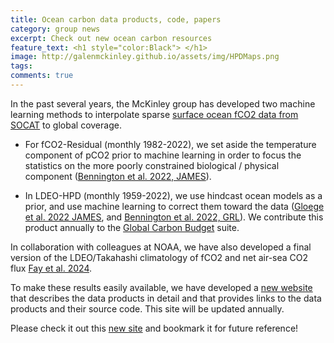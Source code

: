 ```yaml
---
title: Ocean carbon data products, code, papers
category: group news
excerpt: Check out new ocean carbon resources
feature_text: <h1 style="color:Black"> </h1>
image: http://galenmckinley.github.io/assets/img/HPDMaps.png
tags: 
comments: true
---
```


In the past several years, the McKinley group has developed two machine learning methods to interpolate sparse [surface ocean fCO2 data from SOCAT](https://socat.info) to global coverage. 

- For fCO2-Residual (monthly 1982-2022), we set aside the temperature component of pCO2 prior to machine learning in order to focus the statistics on the more poorly constrained biological / physical component ([Bennington et al. 2022, JAMES](https://agupubs.onlinelibrary.wiley.com/doi/abs/10.1029/2021MS002960)).
	
- In LDEO-HPD (monthly 1959-2022), we use hindcast ocean models as a prior, and use machine learning to correct them toward the data ([Gloege et al. 2022 JAMES](https://agupubs.onlinelibrary.wiley.com/doi/epdf/10.1029/2021MS002620), and [Bennington et al. 2022, GRL](https://agupubs.onlinelibrary.wiley.com/doi/10.1029/2022GL098632)). We contribute this product annually to the [Global Carbon Budget](https://globalcarbonbudget.org) suite.

In collaboration with colleagues at NOAA, we have also developed a final version of the LDEO/Takahashi climatology of fCO2 and net air-sea CO2 flux [Fay et al. 2024](https://essd.copernicus.org/articles/16/2123/2024/).

To make these results easily available, we have developed a [new website](https://oceancarbon.ldeo.columbia.edu) that describes the data products in detail and that provides links to the data products and their source code. This site will be updated annually. 

Please check it out this [new site](https://oceancarbon.ldeo.columbia.edu) and bookmark it for future reference!
	
	